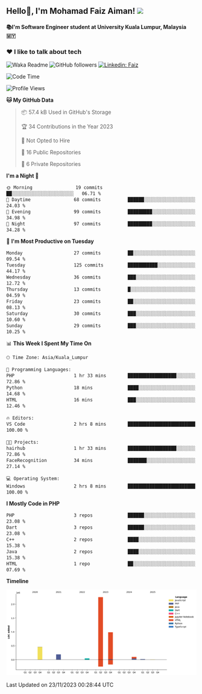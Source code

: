 <h2> Hello👋, I'm Mohamad Faiz Aiman! <img src="https://media.giphy.com/media/12oufCB0MyZ1Go/giphy.gif" width="50"></h2>

#### 📚I'm Software Engineer student at University Kuala Lumpur, Malaysia 🇲🇾
###  ❤️ I like to talk about tech 


![Waka Readme](https://github.com/anmol098/anmol098/workflows/Waka%20Readme/badge.svg)
![GitHub followers](https://img.shields.io/github/followers/faizaiman?label=Follow&style=social)
[![Linkedin: Faiz](https://img.shields.io/badge/-Faiz-blue?style=flat-square&logo=Linkedin&logoColor=white&link=https://www.linkedin.com/in/mohamad-faiz-aiman-623747192/)](https://www.linkedin.com/in/mohamad-faiz-aiman-623747192/)

<!--START_SECTION:waka-->
![Code Time](http://img.shields.io/badge/Code%20Time-169%20hrs%2011%20mins-blue)

![Profile Views](http://img.shields.io/badge/Profile%20Views-101-blue)

**🐱 My GitHub Data** 

> 📦 57.4 kB Used in GitHub's Storage 
 > 
> 🏆 34 Contributions in the Year 2023
 > 
> 🚫 Not Opted to Hire
 > 
> 📜 16 Public Repositories 
 > 
> 🔑 6 Private Repositories 
 > 
**I'm a Night 🦉** 

```text
🌞 Morning                19 commits          ██░░░░░░░░░░░░░░░░░░░░░░░   06.71 % 
🌆 Daytime                68 commits          ██████░░░░░░░░░░░░░░░░░░░   24.03 % 
🌃 Evening                99 commits          █████████░░░░░░░░░░░░░░░░   34.98 % 
🌙 Night                  97 commits          █████████░░░░░░░░░░░░░░░░   34.28 % 
```
📅 **I'm Most Productive on Tuesday** 

```text
Monday                   27 commits          ██░░░░░░░░░░░░░░░░░░░░░░░   09.54 % 
Tuesday                  125 commits         ███████████░░░░░░░░░░░░░░   44.17 % 
Wednesday                36 commits          ███░░░░░░░░░░░░░░░░░░░░░░   12.72 % 
Thursday                 13 commits          █░░░░░░░░░░░░░░░░░░░░░░░░   04.59 % 
Friday                   23 commits          ██░░░░░░░░░░░░░░░░░░░░░░░   08.13 % 
Saturday                 30 commits          ███░░░░░░░░░░░░░░░░░░░░░░   10.60 % 
Sunday                   29 commits          ███░░░░░░░░░░░░░░░░░░░░░░   10.25 % 
```


📊 **This Week I Spent My Time On** 

```text
🕑︎ Time Zone: Asia/Kuala_Lumpur

💬 Programming Languages: 
PHP                      1 hr 33 mins        ██████████████████░░░░░░░   72.86 % 
Python                   18 mins             ████░░░░░░░░░░░░░░░░░░░░░   14.68 % 
HTML                     16 mins             ███░░░░░░░░░░░░░░░░░░░░░░   12.46 % 

🔥 Editors: 
VS Code                  2 hrs 8 mins        █████████████████████████   100.00 % 

🐱‍💻 Projects: 
hairhub                  1 hr 33 mins        ██████████████████░░░░░░░   72.86 % 
FaceRecognition          34 mins             ███████░░░░░░░░░░░░░░░░░░   27.14 % 

💻 Operating System: 
Windows                  2 hrs 8 mins        █████████████████████████   100.00 % 
```

**I Mostly Code in PHP** 

```text
PHP                      3 repos             ██████░░░░░░░░░░░░░░░░░░░   23.08 % 
Dart                     3 repos             ██████░░░░░░░░░░░░░░░░░░░   23.08 % 
C++                      2 repos             ████░░░░░░░░░░░░░░░░░░░░░   15.38 % 
Java                     2 repos             ████░░░░░░░░░░░░░░░░░░░░░   15.38 % 
HTML                     1 repo              ██░░░░░░░░░░░░░░░░░░░░░░░   07.69 % 
```



**Timeline**

![Lines of Code chart](https://raw.githubusercontent.com/faizaiman/faizaiman/main/assets/bar_graph.png)


 Last Updated on 23/11/2023 00:28:44 UTC
<!--END_SECTION:waka-->
